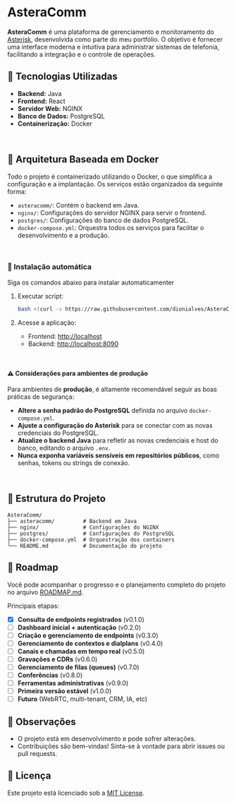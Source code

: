 # AsteraComm

**AsteraComm** é uma plataforma de gerenciamento e monitoramento do [Asterisk](https://www.asterisk.org/), desenvolvida como parte do meu portfólio. O objetivo é fornecer uma interface moderna e intuitiva para administrar sistemas de telefonia, facilitando a integração e o controle de operações.
<br>

## 🚀 Tecnologias Utilizadas

* **Backend:** Java
* **Frontend:** React
* **Servidor Web:** NGINX
* **Banco de Dados:** PostgreSQL
* **Containerização:** Docker
<br>

## 🐳 Arquitetura Baseada em Docker

Todo o projeto é containerizado utilizando o Docker, o que simplifica a configuração e a implantação. Os serviços estão organizados da seguinte forma:

* `asteracomm/`: Contém o backend em Java.
* `nginx/`: Configurações do servidor NGINX para servir o frontend.
* `postgres/`: Configurações do banco de dados PostgreSQL.
* `docker-compose.yml`: Orquestra todos os serviços para facilitar o desenvolvimento e a produção.
<br>

### 🚀 Instalação automática

Siga os comandos abaixo para instalar automaticamenter

1. Executar script:

   ```bash
   bash <(curl -s https://raw.githubusercontent.com/dionialves/AsteraComm/main/install.sh)
   ```

2. Acesse a aplicação:

   * Frontend: [http://localhost](http://localhost)
   * Backend: [http://localhost:8090](http://localhost:8090)  
<br>

#### ⚠️ Considerações para ambientes de produção

Para ambientes de **produção**, é altamente recomendável seguir as boas práticas de segurança:

-  **Altere a senha padrão do PostgreSQL** definida no arquivo `docker-compose.yml`.
-  **Ajuste a configuração do Asterisk** para se conectar com as novas credenciais do PostgreSQL.
-  **Atualize o backend Java** para refletir as novas credenciais e host do banco, editando o arquivo `.env`.
-  **Nunca exponha variáveis sensíveis em repositórios públicos**, como senhas, tokens ou strings de conexão.
<br>

## 📁 Estrutura do Projeto

```
AsteraComm/
├── asteracomm/         # Backend em Java
├── nginx/              # Configurações do NGINX
├── postgres/           # Configurações do PostgreSQL
├── docker-compose.yml  # Orquestração dos containers
└── README.md           # Documentação do projeto
```

## 🚧 Roadmap

Você pode acompanhar o progresso e o planejamento completo do projeto no arquivo [ROADMAP.md](./ROADMAP.md).

Principais etapas:

- [x] **Consulta de endpoints registrados** (v0.1.0)
- [ ] **Dashboard inicial + autenticação** (v0.2.0)
- [ ] **Criação e gerenciamento de endpoints** (v0.3.0)
- [ ] **Gerenciamento de contextos e dialplans** (v0.4.0)
- [ ] **Canais e chamadas em tempo real** (v0.5.0)
- [ ] **Gravações e CDRs** (v0.6.0)
- [ ] **Gerenciamento de filas (queues)** (v0.7.0)
- [ ] **Conferências** (v0.8.0)
- [ ] **Ferramentas administrativas** (v0.9.0)
- [ ] **Primeira versão estável** (v1.0.0)
- [ ] **Futuro** (WebRTC, multi-tenant, CRM, IA, etc)

## 📌 Observações

* O projeto está em desenvolvimento e pode sofrer alterações.
* Contribuições são bem-vindas! Sinta-se à vontade para abrir issues ou pull requests.

## 📄 Licença

Este projeto está licenciado sob a [MIT License](LICENSE).
